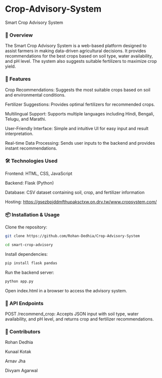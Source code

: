 # Crop-Advisory-System
Smart Crop Advisory System

### **🌱 Overview**

The Smart Crop Advisory System is a web-based platform designed to assist farmers in making data-driven agricultural decisions. It provides recommendations for the best crops based on soil type, water availability, and pH level. The system also suggests suitable fertilizers to maximize crop yield.

### **🚀 Features**

Crop Recommendations: Suggests the most suitable crops based on soil and environmental conditions.

Fertilizer Suggestions: Provides optimal fertilizers for recommended crops.

Multilingual Support: Supports multiple languages including Hindi, Bengali, Telugu, and Marathi.

User-Friendly Interface: Simple and intuitive UI for easy input and result interpretation.

Real-time Data Processing: Sends user inputs to the backend and provides instant recommendations.

### **🛠 Technologies Used**

Frontend: HTML, CSS, JavaScript

Backend: Flask (Python)

Database: CSV dataset containing soil, crop, and fertilizer information

Hosting: https://gsezbpjddmfthupaksctxw.on.drv.tw/www.cropsystem.com/

### **📦 Installation & Usage**

Clone the repository:


  ```sh
git clone https://github.com/Rohan-Dedhia/Crop-Advisory-System

cd smart-crop-advisory
``` 

  
Install dependencies:

```sh
pip install flask pandas
```

Run the backend server:

```sh
python app.py
```

Open index.html in a browser to access the advisory system.

### **📡 API Endpoints**

POST /recommend_crop: Accepts JSON input with soil type, water availability, and pH level, and returns crop and fertilizer recommendations.

### **👥 Contributors**

Rohan Dedhia 

Kunaal Kotak

Arnav Jha

Divyam Agarwal
